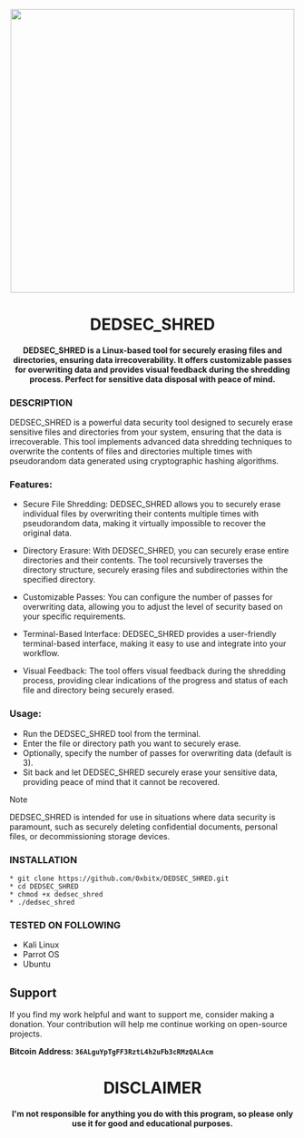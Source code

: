 
<p align="center">
<img src="https://media1.giphy.com/media/v1.Y2lkPTc5MGI3NjExMHUyZWprYWp2NzdzbDFoYXV3dXEyNm92Zm1ueWd0MnRsMGZieDJ0MyZlcD12MV9pbnRlcm5hbF9naWZfYnlfaWQmY3Q9Zw/Y3sQZIgQsUm9Aw1MjG/giphy.gif", width="500", height="500">
</p>

<h1 align="center"> DEDSEC_SHRED </h1>
<h4 align="center">DEDSEC_SHRED is a Linux-based tool for securely erasing files and directories, ensuring data irrecoverability. It offers customizable passes for overwriting data and provides visual feedback during the shredding process. Perfect for sensitive data disposal with peace of mind.</h4>


### DESCRIPTION

DEDSEC_SHRED is a powerful data security tool designed to securely erase sensitive files and directories from your system, ensuring that the data is irrecoverable. This tool implements advanced data shredding techniques to overwrite the contents of files and directories multiple times with pseudorandom data generated using cryptographic hashing algorithms.


### Features:

   * Secure File Shredding: DEDSEC_SHRED allows you to securely erase individual files by overwriting their contents multiple times with pseudorandom data, making it virtually impossible to recover the original data.
    
   * Directory Erasure: With DEDSEC_SHRED, you can securely erase entire directories and their contents. The tool recursively traverses the directory structure, securely erasing files and subdirectories within the specified directory.
    
   * Customizable Passes: You can configure the number of passes for overwriting data, allowing you to adjust the level of security based on your specific requirements.
    
   * Terminal-Based Interface: DEDSEC_SHRED provides a user-friendly terminal-based interface, making it easy to use and integrate into your workflow.
    
   * Visual Feedback: The tool offers visual feedback during the shredding process, providing clear indications of the progress and status of each file and directory being securely erased.

### Usage:

   * Run the DEDSEC_SHRED tool from the terminal.
   * Enter the file or directory path you want to securely erase.
   * Optionally, specify the number of passes for overwriting data (default is 3).
   * Sit back and let DEDSEC_SHRED securely erase your sensitive data, providing peace of mind that it cannot be recovered.

> [!NOTE]
> DEDSEC_SHRED is intended for use in situations where data security is paramount, such as securely deleting confidential documents, personal files, or decommissioning storage devices.

### INSTALLATION
    * git clone https://github.com/0xbitx/DEDSEC_SHRED.git
    * cd DEDSEC_SHRED
    * chmod +x dedsec_shred
    * ./dedsec_shred

### TESTED ON FOLLOWING
* Kali Linux 
* Parrot OS 
* Ubuntu

## Support

If you find my work helpful and want to support me, consider making a donation. Your contribution will help me continue working on open-source projects.

**Bitcoin Address: `36ALguYpTgFF3RztL4h2uFb3cRMzQALAcm`**
   
<h1 align="center"> DISCLAIMER </h1>

<h4 align="center">I'm not responsible for anything you do with this program, so please only use it for good and educational purposes. </h4>

